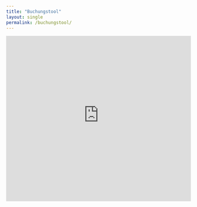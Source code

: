 ```yaml
---
title: "Buchungstool"
layout: single
permalink: /buchungstool/
---
```


<iframe src="https://bacherplatz.vet-booking.net" width="100%" height="450" style="border:0;" allowfullscreen="" loading="lazy" referrerpolicy="no-referrer-when-downgrade"></iframe>